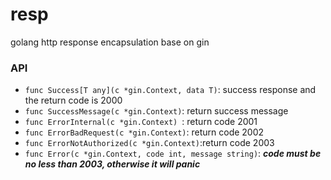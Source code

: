 # resp
golang http response encapsulation base on gin

### API
- `func Success[T any](c *gin.Context, data T)`: success response and the return code is 2000
- `func SuccessMessage(c *gin.Context)`: return success message
- `func ErrorInternal(c *gin.Context) `: return code 2001
- `func ErrorBadRequest(c *gin.Context)`: return code 2002
- `func ErrorNotAuthorized(c *gin.Context)`:return code 2003
- `func Error(c *gin.Context, code int, message string)`: ***code must be no less than 2003, otherwise it will panic***